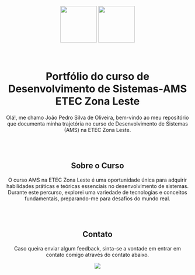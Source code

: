 <div align="center">
<img width="100" src="[https://www.google.com/search?sca_esv=295fbb2fc4590fb4&sxsrf=ACQVn0896pzL-B-u9RPpO-Yzc3OxV4O4HA:1710279609340&q=ibm&uds=AMwkrPv607C9Jbt8x9IG9PVrF7FcnpAJzOn0v-TZGyoapZFFcD-ooF3ZYpzOeYByLK4cuagst_PXf8AGZt5flSldOospcs005C8ocg3fVdHNkBmOis8JtyL5NDNzWUJWErOHZLOVPEHL9x3fbnVG0QheBwfhtmSeQ-TMVwkaXXjboimr3-Mrkc1Udet-m2wVlW15vj0GiV-mXARQ_4O_CPAxNfSsarjFC0x3XuVEv1ictAKLezX3hH_EJCbrjnk_4xc-F3siPiMxSglG9VquUvOggArCepvTcAsg3guPJq6rm_AYXO9qRlY&udm=2&prmd=ivnsmbtz&sa=X&ved=2ahUKEwjY6tKE2O-EAxUVr5UCHRwICBkQtKgLegQIGhAB&biw=958&bih=943&dpr=1#vhid=IcnqQUqNMRixHM&vssid=mosaic](https://www.google.com/url?sa=i&url=https%3A%2F%2Folhardigital.com.br%2F2020%2F05%2F05%2Fcoronavirus%2Fibm-libera-mais-de-80-mil-patentes-para-uso-no-combate-ao-coronavirus%2F&psig=AOvVaw0N91FTLEgxWDHszo4hpAK8&ust=1710366015664000&source=images&cd=vfe&opi=89978449&ved=0CBMQjRxqFwoTCNDNm4nY74QDFQAAAAAdAAAAABAJ)">
<img width="100" src="img/etec.jpg"> 
</div>
<br></br>
<div align="center"> 
  
# Portfólio do curso de Desenvolvimento de Sistemas-AMS ETEC Zona Leste

Olá!, me chamo João Pedro Silva de Oliveira, bem-vindo ao meu repositório que documenta minha trajetória no curso de Desenvolvimento de Sistemas (AMS) na ETEC Zona Leste.

<br></br>
## Sobre o Curso

O curso AMS na ETEC Zona Leste é uma oportunidade única para adquirir habilidades práticas e teóricas essenciais no desenvolvimento de sistemas. Durante este percurso, explorei uma variedade de tecnologias e conceitos fundamentais, preparando-me para desafios do mundo real.

<br></br>

## Contato
<div align="center"> 
Caso queira enviar algum feedback, sinta-se a vontade em entrar em contato comigo através do contato abaixo.

  
<a href="https://www.linkedin.com/in/ricardo-luquetti-codo-835a5125b" target="_blank"><img src="img/lik.png" target="_blank"></a> 
 </div>
</div>
